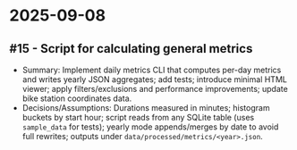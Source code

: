 # 2025-09-08

## #15 - Script for calculating general metrics

- Summary: Implement daily metrics CLI that computes per-day metrics and writes yearly JSON aggregates; add tests; introduce minimal HTML viewer; apply filters/exclusions and performance improvements; update bike station coordinates data.
- Decisions/Assumptions: Durations measured in minutes; histogram buckets by start hour; script reads from any SQLite table (uses `sample_data` for tests); yearly mode appends/merges by date to avoid full rewrites; outputs under `data/processed/metrics/<year>.json`.

